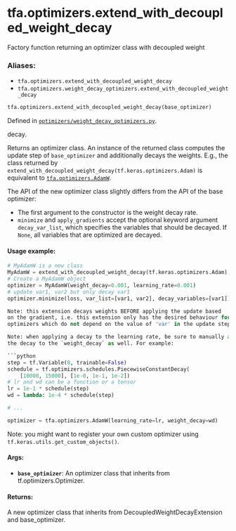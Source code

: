 <div itemscope itemtype="http://developers.google.com/ReferenceObject">
<meta itemprop="name" content="tfa.optimizers.extend_with_decoupled_weight_decay" />
<meta itemprop="path" content="Stable" />
</div>

# tfa.optimizers.extend_with_decoupled_weight_decay

Factory function returning an optimizer class with decoupled weight

### Aliases:

* `tfa.optimizers.extend_with_decoupled_weight_decay`
* `tfa.optimizers.weight_decay_optimizers.extend_with_decoupled_weight_decay`

``` python
tfa.optimizers.extend_with_decoupled_weight_decay(base_optimizer)
```



Defined in [`optimizers/weight_decay_optimizers.py`](https://github.com/tensorflow/addons/tree/0.4-release/tensorflow_addons/optimizers/weight_decay_optimizers.py).

<!-- Placeholder for "Used in" -->
decay.

Returns an optimizer class. An instance of the returned class computes the
update step of `base_optimizer` and additionally decays the weights.
E.g., the class returned by
`extend_with_decoupled_weight_decay(tf.keras.optimizers.Adam)` is
equivalent to <a href="../../tfa/optimizers/AdamW.md"><code>tfa.optimizers.AdamW</code></a>.

The API of the new optimizer class slightly differs from the API of the
base optimizer:
- The first argument to the constructor is the weight decay rate.
- `minimize` and `apply_gradients` accept the optional keyword argument
  `decay_var_list`, which specifies the variables that should be decayed.
  If `None`, all variables that are optimized are decayed.

#### Usage example:


```python
# MyAdamW is a new class
MyAdamW = extend_with_decoupled_weight_decay(tf.keras.optimizers.Adam)
# Create a MyAdamW object
optimizer = MyAdamW(weight_decay=0.001, learning_rate=0.001)
# update var1, var2 but only decay var1
optimizer.minimize(loss, var_list=[var1, var2], decay_variables=[var1])

Note: this extension decays weights BEFORE applying the update based
on the gradient, i.e. this extension only has the desired behaviour for
optimizers which do not depend on the value of 'var' in the update step!

Note: when applying a decay to the learning rate, be sure to manually apply
the decay to the `weight_decay` as well. For example:

```python
step = tf.Variable(0, trainable=False)
schedule = tf.optimizers.schedules.PiecewiseConstantDecay(
    [10000, 15000], [1e-0, 1e-1, 1e-2])
# lr and wd can be a function or a tensor
lr = 1e-1 * schedule(step)
wd = lambda: 1e-4 * schedule(step)

# ...

optimizer = tfa.optimizers.AdamW(learning_rate=lr, weight_decay=wd)
```

Note: you might want to register your own custom optimizer using
`tf.keras.utils.get_custom_objects()`.

#### Args:


* <b>`base_optimizer`</b>: An optimizer class that inherits from
    tf.optimizers.Optimizer.


#### Returns:

A new optimizer class that inherits from DecoupledWeightDecayExtension
and base_optimizer.
